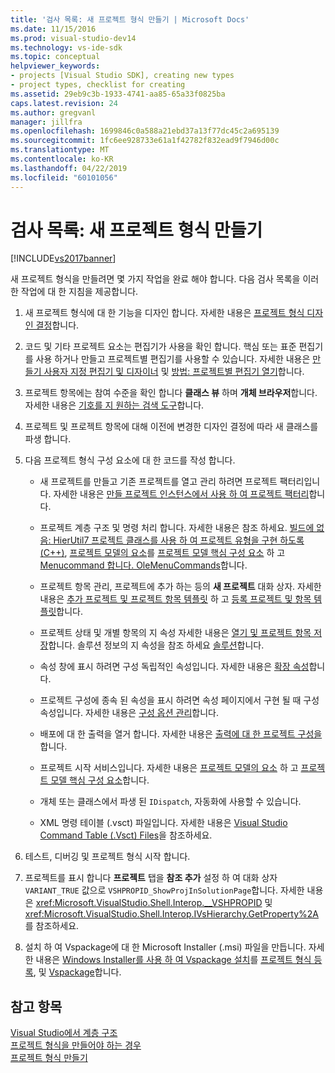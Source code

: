 ```yaml
---
title: '검사 목록: 새 프로젝트 형식 만들기 | Microsoft Docs'
ms.date: 11/15/2016
ms.prod: visual-studio-dev14
ms.technology: vs-ide-sdk
ms.topic: conceptual
helpviewer_keywords:
- projects [Visual Studio SDK], creating new types
- project types, checklist for creating
ms.assetid: 29eb9c3b-1933-4741-aa85-65a33f0825ba
caps.latest.revision: 24
ms.author: gregvanl
manager: jillfra
ms.openlocfilehash: 1699846c0a588a21ebd37a13f77dc45c2a695139
ms.sourcegitcommit: 1fc6ee928733e61a1f42782f832ead9f7946d00c
ms.translationtype: MT
ms.contentlocale: ko-KR
ms.lasthandoff: 04/22/2019
ms.locfileid: "60101056"
---
```

# <a name="checklist-creating-new-project-types"></a>검사 목록: 새 프로젝트 형식 만들기
[!INCLUDE[vs2017banner](../../includes/vs2017banner.md)]

새 프로젝트 형식을 만들려면 몇 가지 작업을 완료 해야 합니다. 다음 검사 목록을 이러한 작업에 대 한 지침을 제공합니다.  
  
1. 새 프로젝트 형식에 대 한 기능을 디자인 합니다. 자세한 내용은 [프로젝트 형식 디자인 결정](../../extensibility/internals/project-type-design-decisions.md)합니다.  
  
2. 코드 및 기타 프로젝트 요소는 편집기가 사용을 확인 합니다. 핵심 또는 표준 편집기를 사용 하거나 만들고 프로젝트별 편집기를 사용할 수 있습니다. 자세한 내용은 [만들기 사용자 지정 편집기 및 디자이너](../../extensibility/creating-custom-editors-and-designers.md) 및 [방법: 프로젝트별 편집기 열기](../../extensibility/how-to-open-project-specific-editors.md)합니다.  
  
3. 프로젝트 항목에는 참여 수준을 확인 합니다 **클래스 뷰** 하며 **개체 브라우저**합니다. 자세한 내용은 [기호를 지 원하는 검색 도구](../../extensibility/internals/supporting-symbol-browsing-tools.md)합니다.  
  
4. 프로젝트 및 프로젝트 항목에 대해 이전에 변경한 디자인 결정에 따라 새 클래스를 파생 합니다.  
  
5. 다음 프로젝트 형식 구성 요소에 대 한 코드를 작성 합니다.  
  
    - 새 프로젝트를 만들고 기존 프로젝트를 열고 관리 하려면 프로젝트 팩터리입니다. 자세한 내용은 [만들 프로젝트 인스턴스에서 사용 하 여 프로젝트 팩터리](../../extensibility/internals/creating-project-instances-by-using-project-factories.md)합니다.  
  
    - 프로젝트 계층 구조 및 명령 처리 합니다. 자세한 내용은 참조 하세요. [빌드에 없음: HierUtil7 프로젝트 클래스를 사용 하 여 프로젝트 유형을 구현 하도록 (C++)](http://msdn.microsoft.com/a5c16a09-94a2-46ef-87b5-35b815e2f346), [프로젝트 모델의 요소](../../extensibility/internals/elements-of-a-project-model.md)를 [프로젝트 모델 핵심 구성 요소](../../extensibility/internals/project-model-core-components.md) 하 고 [Menucommand 합니다. OleMenuCommands](../../misc/menucommands-vs-olemenucommands.md)합니다.  
  
    - 프로젝트 항목 관리, 프로젝트에 추가 하는 등의 **새 프로젝트** 대화 상자. 자세한 내용은 [추가 프로젝트 및 프로젝트 항목 템플릿](../../extensibility/internals/adding-project-and-project-item-templates.md) 하 고 [등록 프로젝트 및 항목 템플릿](../../extensibility/internals/registering-project-and-item-templates.md)합니다.  
  
    - 프로젝트 상태 및 개별 항목의 지 속성 자세한 내용은 [열기 및 프로젝트 항목 저장](../../extensibility/internals/opening-and-saving-project-items.md)합니다. 솔루션 정보의 지 속성을 참조 하세요 [솔루션](../../extensibility/internals/solutions-overview.md)합니다.  
  
    - 속성 창에 표시 하려면 구성 독립적인 속성입니다. 자세한 내용은 [확장 속성](../../extensibility/internals/extending-properties.md)합니다.  
  
    - 프로젝트 구성에 종속 된 속성을 표시 하려면 속성 페이지에서 구현 될 때 구성 속성입니다. 자세한 내용은 [구성 옵션 관리](../../extensibility/internals/managing-configuration-options.md)합니다.  
  
    - 배포에 대 한 출력을 열거 합니다. 자세한 내용은 [출력에 대 한 프로젝트 구성을](../../extensibility/internals/project-configuration-for-output.md)합니다.  
  
    - 프로젝트 시작 서비스입니다. 자세한 내용은 [프로젝트 모델의 요소](../../extensibility/internals/elements-of-a-project-model.md) 하 고 [프로젝트 모델 핵심 구성 요소](../../extensibility/internals/project-model-core-components.md)합니다.  
  
    - 개체 또는 클래스에서 파생 된 `IDispatch`, 자동화에 사용할 수 있습니다.  
  
    - XML 명령 테이블 (.vsct) 파일입니다. 자세한 내용은 [Visual Studio Command Table (.Vsct) Files](../../extensibility/internals/visual-studio-command-table-dot-vsct-files.md)을 참조하세요.  
  
6. 테스트, 디버깅 및 프로젝트 형식 시작 합니다.  
  
7. 프로젝트를 표시 합니다 **프로젝트** 탭을 **참조 추가** 설정 하 여 대화 상자 `VARIANT_TRUE` 값으로 `VSHPROPID_ShowProjInSolutionPage`합니다. 자세한 내용은 <xref:Microsoft.VisualStudio.Shell.Interop.__VSHPROPID> 및 <xref:Microsoft.VisualStudio.Shell.Interop.IVsHierarchy.GetProperty%2A>를 참조하세요.  
  
8. 설치 하 여 Vspackage에 대 한 Microsoft Installer (.msi) 파일을 만듭니다. 자세한 내용은 [Windows Installer를 사용 하 여 Vspackage 설치](../../extensibility/internals/installing-vspackages-with-windows-installer.md)를 [프로젝트 형식 등록](../../extensibility/internals/registering-a-project-type.md), 및 [Vspackage](../../extensibility/internals/vspackages.md)합니다.  
  
## <a name="see-also"></a>참고 항목  
 [Visual Studio에서 계층 구조](../../extensibility/internals/hierarchies-in-visual-studio.md)   
 [프로젝트 형식을 만들어야 하는 경우](../../extensibility/internals/when-to-create-project-types.md)   
 [프로젝트 형식 만들기](../../extensibility/internals/creating-project-types.md)
